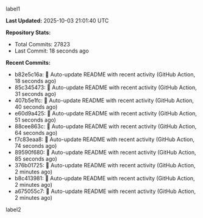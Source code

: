 
label1 
<!-- ACTIVITY_START -->
**Last Updated:** 2025-10-03 21:01:40 UTC

**Repository Stats:**
- Total Commits: 27823
- Last Commit: 18 seconds ago

**Recent Commits:**
- b82e5c16a: 🤖 Auto-update README with recent activity (GitHub Action, 18 seconds ago)
- 85c345473: 🤖 Auto-update README with recent activity (GitHub Action, 31 seconds ago)
- 407b5e1fc: 🤖 Auto-update README with recent activity (GitHub Action, 40 seconds ago)
- e60d9a425: 🤖 Auto-update README with recent activity (GitHub Action, 51 seconds ago)
- 88cee863c: 🤖 Auto-update README with recent activity (GitHub Action, 64 seconds ago)
- f7c83eaa8: 🤖 Auto-update README with recent activity (GitHub Action, 74 seconds ago)
- 89590f680: 🤖 Auto-update README with recent activity (GitHub Action, 85 seconds ago)
- 376b01725: 🤖 Auto-update README with recent activity (GitHub Action, 2 minutes ago)
- b8c413981: 🤖 Auto-update README with recent activity (GitHub Action, 2 minutes ago)
- a675055c7: 🤖 Auto-update README with recent activity (GitHub Action, 2 minutes ago)
<!-- ACTIVITY_END -->

label2
